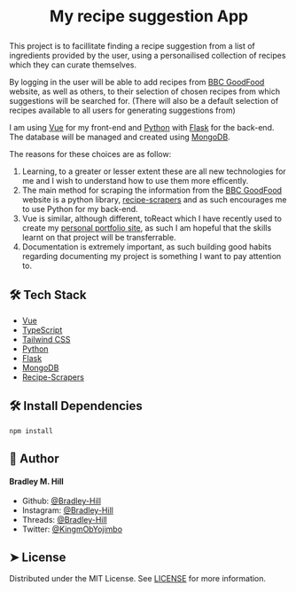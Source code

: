 
# <p align="center">My recipe suggestion App</p>
  
This project is to facillitate finding a recipe suggestion from a list of ingredients provided by the user, using a personailised collection of recipes which they can curate themselves.

By logging in the user will be able to add recipes from [BBC GoodFood](https://www.bbcgoodfood.com/) website, as well as others, to their selection of chosen recipes from which suggestions will be searched for. (There will also be a default selection of recipes available to all users for generating suggestions from)

I am using [Vue](https://vuejs.org/) for my front-end and [Python](https://www.python.org/) with [Flask](https://flask.palletsprojects.com/en/3.0.x/) for the back-end. The database will be managed and created using [MongoDB](https://www.mongodb.com/).

The reasons for these choices are as follow:

1. Learning, to a greater or lesser extent these are all new technologies for me and I wish to understand how to use them more efficently.
2. The main method for scraping the information from the [BBC GoodFood](https://www.bbcgoodfood.com/) website is a python library, [recipe-scrapers](https://github.com/hhursev/recipe-scrapers) and as such encourages me to use Python for my back-end.
3. Vue is similar, although different, toReact which I have recently used to create my [personal portfolio site](http://www.bradley-hill.me), as such I am hopeful that the skills learnt on that project will be transferrable.
4. Documentation is extremely important, as such building good habits regarding documenting my project is something I want to pay attention to.


## 🛠️ Tech Stack
- [Vue](https://vuejs.org/)
- [TypeScript](https://www.typescriptlang.org/)
- [Tailwind CSS](https://tailwindcss.com/)
- [Python](https://www.python.org/)
- [Flask](https://flask.palletsprojects.com/en/3.0.x/)
- [MongoDB](https://www.mongodb.com/)
- [Recipe-Scrapers](https://github.com/hhursev/recipe-scrapers)


## 🛠️ Install Dependencies    
```bash
npm install
```


## 🙇 Author
#### Bradley M. Hill

- Github: [@Bradley-Hill](https://github.com/Bradley-Hill)
- Instagram: [@Bradley-Hill](https://www.instagram.com/hill.bradley/)
- Threads: [@Bradley-Hill](https://www.threads.net/@hill.bradley)
- Twitter: [@KingmObYojimbo](https://twitter.com/KingmObYojimbo)


## ➤ License
Distributed under the MIT License. See [LICENSE](LICENSE) for more information.
        
        
        
    
    
